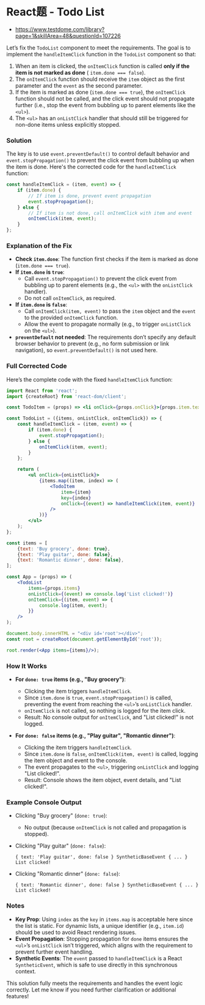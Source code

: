 # React题 - Todo List

- https://www.testdome.com/library?page=1&skillArea=48&questionId=107226

Let’s fix the `TodoList` component to meet the requirements. The goal is to implement the `handleItemClick` function in
the `TodoList` component so that:

1. When an item is clicked, the `onItemClick` function is called **only if the item is not marked as done** (
   `item.done === false`).
2. The `onItemClick` function should receive the `item` object as the first parameter and the `event` as the second
   parameter.
3. If the item is marked as done (`item.done === true`), the `onItemClick` function should not be called, and the click
   event should not propagate further (i.e., stop the event from bubbling up to parent elements like the `<ul>`).
4. The `<ul>` has an `onListClick` handler that should still be triggered for non-done items unless explicitly stopped.

### Solution

The key is to use `event.preventDefault()` to control default behavior and `event.stopPropagation()` to prevent the
click event from bubbling up when the item is done. Here's the corrected code for the `handleItemClick` function:

```jsx
const handleItemClick = (item, event) => {
    if (item.done) {
        // If item is done, prevent event propagation
        event.stopPropagation();
    } else {
        // If item is not done, call onItemClick with item and event
        onItemClick(item, event);
    }
};
```

### Explanation of the Fix

- **Check `item.done`**: The function first checks if the item is marked as done (`item.done === true`).
- **If `item.done` is `true`**:
    - Call `event.stopPropagation()` to prevent the click event from bubbling up to parent elements (e.g., the `<ul>`
      with the `onListClick` handler).
    - Do not call `onItemClick`, as required.
- **If `item.done` is `false`**:
    - Call `onItemClick(item, event)` to pass the `item` object and the `event` to the provided `onItemClick` function.
    - Allow the event to propagate normally (e.g., to trigger `onListClick` on the `<ul>`).
- **`preventDefault` not needed**: The requirements don’t specify any default browser behavior to prevent (e.g., no form
  submission or link navigation), so `event.preventDefault()` is not used here.

### Full Corrected Code

Here’s the complete code with the fixed `handleItemClick` function:

```jsx
import React from 'react';
import {createRoot} from 'react-dom/client';

const TodoItem = (props) => <li onClick={props.onClick}>{props.item.text}</li>;

const TodoList = ({items, onListClick, onItemClick}) => {
    const handleItemClick = (item, event) => {
        if (item.done) {
            event.stopPropagation();
        } else {
            onItemClick(item, event);
        }
    };

    return (
        <ul onClick={onListClick}>
            {items.map((item, index) => (
                <TodoItem
                    item={item}
                    key={index}
                    onClick={(event) => handleItemClick(item, event)}
                />
            ))}
        </ul>
    );
};

const items = [
    {text: 'Buy grocery', done: true},
    {text: 'Play guitar', done: false},
    {text: 'Romantic dinner', done: false},
];

const App = (props) => (
    <TodoList
        items={props.items}
        onListClick={(event) => console.log('List clicked!')}
        onItemClick={(item, event) => {
            console.log(item, event);
        }}
    />
);

document.body.innerHTML = "<div id='root'></div>";
const root = createRoot(document.getElementById('root'));

root.render(<App items={items}/>);
```

### How It Works

- **For `done: true` items (e.g., "Buy grocery")**:
    - Clicking the item triggers `handleItemClick`.
    - Since `item.done` is `true`, `event.stopPropagation()` is called, preventing the event from reaching the `<ul>`’s
      `onListClick` handler.
    - `onItemClick` is not called, so nothing is logged for the item click.
    - Result: No console output for `onItemClick`, and "List clicked!" is not logged.

- **For `done: false` items (e.g., "Play guitar", "Romantic dinner")**:
    - Clicking the item triggers `handleItemClick`.
    - Since `item.done` is `false`, `onItemClick(item, event)` is called, logging the item object and event to the
      console.
    - The event propagates to the `<ul>`, triggering `onListClick` and logging "List clicked!".
    - Result: Console shows the item object, event details, and "List clicked!".

### Example Console Output

- Clicking "Buy grocery" (`done: true`):
    - No output (because `onItemClick` is not called and propagation is stopped).

- Clicking "Play guitar" (`done: false`):
  ```
  { text: 'Play guitar', done: false } SyntheticBaseEvent { ... }
  List clicked!
  ```

- Clicking "Romantic dinner" (`done: false`):
  ```
  { text: 'Romantic dinner', done: false } SyntheticBaseEvent { ... }
  List clicked!
  ```

### Notes

- **Key Prop**: Using `index` as the `key` in `items.map` is acceptable here since the list is static. For dynamic
  lists, a unique identifier (e.g., `item.id`) should be used to avoid React rendering issues.
- **Event Propagation**: Stopping propagation for `done` items ensures the `<ul>`’s `onListClick` isn’t triggered, which
  aligns with the requirement to prevent further event handling.
- **Synthetic Events**: The `event` passed to `handleItemClick` is a React `SyntheticEvent`, which is safe to use
  directly in this synchronous context.

This solution fully meets the requirements and handles the event logic correctly. Let me know if you need further
clarification or additional features!